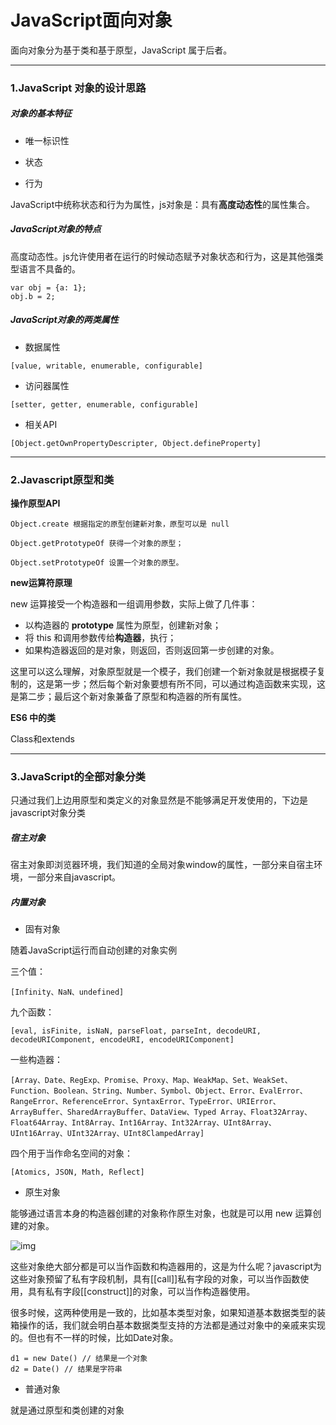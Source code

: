 # JavaScript面向对象

面向对象分为基于类和基于原型，JavaScript 属于后者。

------

### 1.JavaScript 对象的设计思路

##### 对象的基本特征

+ 唯一标识性

+ 状态
+ 行为

JavaScript中统称状态和行为为属性，js对象是：具有**高度动态性**的属性集合。

##### JavaScript对象的特点

高度动态性。js允许使用者在运行的时候动态赋予对象状态和行为，这是其他强类型语言不具备的。

```
var obj = {a: 1};
obj.b = 2;
```

##### JavaScript对象的两类属性

+ 数据属性

```
[value, writable, enumerable, configurable]
```

+ 访问器属性

```
[setter, getter, enumerable, configurable]
```

+ 相关API

```
[Object.getOwnPropertyDescripter, Object.defineProperty]
```



------

### 2.Javascript原型和类

**操作原型API**

```
Object.create 根据指定的原型创建新对象，原型可以是 null

Object.getPrototypeOf 获得一个对象的原型；

Object.setPrototypeOf 设置一个对象的原型。
```

**new运算符原理**

new 运算接受一个构造器和一组调用参数，实际上做了几件事：

+ 以构造器的 **prototype** 属性为原型，创建新对象；
+ 将 this 和调用参数传给**构造器**，执行；
+ 如果构造器返回的是对象，则返回，否则返回第一步创建的对象。

这里可以这么理解，对象原型就是一个模子，我们创建一个新对象就是根据模子复制的，这是第一步；然后每个新对象要想有所不同，可以通过构造函数来实现，这是第二步；最后这个新对象兼备了原型和构造器的所有属性。

**ES6 中的类**

Class和extends



------

### 3.JavaScript的全部对象分类

只通过我们上边用原型和类定义的对象显然是不能够满足开发使用的，下边是javascript对象分类

##### 宿主对象

宿主对象即浏览器环境，我们知道的全局对象window的属性，一部分来自宿主环境，一部分来自javascript。

##### 内置对象

+ 固有对象

随着JavaScript运行而自动创建的对象实例

三个值：

```
[Infinity、NaN、undefined]
```

九个函数：

```
[eval, isFinite, isNaN, parseFloat, parseInt, decodeURI, decodeURIComponent, encodeURI, encodeURIComponent]
```

一些构造器：

```
[Array、Date、RegExp、Promise、Proxy、Map、WeakMap、Set、WeakSet、Function、Boolean、String、Number、Symbol、Object、Error、EvalError、RangeError、ReferenceError、SyntaxError、TypeError、URIError、ArrayBuffer、SharedArrayBuffer、DataView、Typed Array、Float32Array、Float64Array、Int8Array、Int16Array、Int32Array、UInt8Array、UInt16Array、UInt32Array、UInt8ClampedArray]
```

四个用于当作命名空间的对象：

```
[Atomics, JSON, Math, Reflect]
```

+ 原生对象

能够通过语言本身的构造器创建的对象称作原生对象，也就是可以用 new 运算创建的对象。

![img](https://static001.geekbang.org/resource/image/6c/d0/6cb1df319bbc7c7f948acfdb9ffd99d0.png)

这些对象绝大部分都是可以当作函数和构造器用的，这是为什么呢？javascript为这些对象预留了私有字段机制，具有[[call]]私有字段的对象，可以当作函数使用，具有私有字段[[construct]]的对象，可以当作构造器使用。

很多时候，这两种使用是一致的，比如基本类型对象，如果知道基本数据类型的装箱操作的话，我们就会明白基本数据类型支持的方法都是通过对象中的亲戚来实现的。但也有不一样的时候，比如Date对象。

```
d1 = new Date() // 结果是一个对象
d2 = Date() // 结果是字符串
```

+ 普通对象

就是通过原型和类创建的对象

